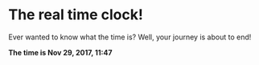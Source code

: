 # The real time clock!

Ever wanted to know what the time is? Well, your journey is about to end!

**The time is Nov 29, 2017, 11:47**